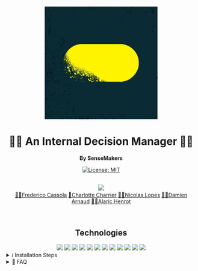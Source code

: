 <div align="center">
  <br>
  <img alt="makesense" src="./frontend/src/assets/Image makesense readme.jpg" width="300px">
  <h1>👨‍💻 An Internal Decision Manager 👨‍💻</h1>
  <strong>By SenseMakers</strong>
  
[![License: MIT](https://img.shields.io/badge/License-MIT-yellow.svg)](https://github.com/slinkity/slinkity/blob/main/LICENSE.md)
</div>
<br>

<div align="center">
  <img src="https://img.shields.io/badge/linkedin-%230077B5.svg?&style=for-the-badge&logo=linkedin&logoColor=white" />
  <div>
    <a href="https://www.linkedin.com/in/frederico-cassola-08b01a59/">🙋‍♂️Frederico Cassola</a>
    <a href="https://www.linkedin.com/in/charlotte-charrier-81b48215b/">🙋Charlotte Charrier</a>
    <a href="https://www.linkedin.com/in/nicolas-lopes-21441478/">🙋‍♂️Nicolas Lopes</a>
    <a href="https://www.linkedin.com/in/damarn/">🙋‍♂️Damien Arnaud</a>
    <a href="https://www.linkedin.com/in/alarichenrot/">🙋‍♂️Alaric Henrot</a>
  </div>
</div>
</br>
</br>


<div align="center">
<h2>Technologies</h2>
  <img src="https://img.shields.io/badge/Figma-F24E1E?style=for-the-badge&logo=figma&logoColor=white" />
  <img src="https://img.shields.io/badge/HTML5-E34F26?style=for-the-badge&logo=html5&logoColor=white" />
  <img src="https://img.shields.io/badge/CSS3-1572B6?style=for-the-badge&logo=css3&logoColor=white" />
  <img src="https://img.shields.io/badge/GIT-E44C30?style=for-the-badge&logo=git&logoColor=white" />
  <img src="https://img.shields.io/badge/GitHub-100000?style=for-the-badge&logo=github&logoColor=white" />
  <img src="https://img.shields.io/badge/eslint-3A33D1?style=for-the-badge&logo=eslint&logoColor=white" />
  <img src="https://img.shields.io/badge/prettier-1A2C34?style=for-the-badge&logo=prettier&logoColor=F7BA3E" />
  <img src="https://img.shields.io/badge/React-20232A?style=for-the-badge&logo=react&logoColor=61DAFB" />
  <img src="https://img.shields.io/badge/Node.js-339933?style=for-the-badge&logo=nodedotjs&logoColor=white" />
  <img src="https://img.shields.io/badge/Express.js-000000?style=for-the-badge&logo=express&logoColor=white" />
  <img src="https://img.shields.io/badge/Node.js-339933?style=for-the-badge&logo=nodedotjs&logoColor=white" />
  <img src="https://img.shields.io/badge/MySQL-005C84?style=for-the-badge&logo=mysql&logoColor=white" />
</div>

<details>
  <summary>ℹ️ Installation Steps</summary>
  
### Project Initialization

- In VSCode, install plugins **Prettier - Code formatter** and **ESLint** and configure them
- Clone this repo, enter it
- If you are using `yarn` or `pnpm`, adapt the `config/cli` in `package.json`
- Run command `npm install`
- _NB: To launch the backend server, you'll need an environment file with database credentials. You'll find a template one in `backend/.env.sample`_

### Available Commands

- `migrate` : Run the database migration script
- `dev` : Starts both servers (frontend + backend) in one terminal
- `dev-front` : Starts the React frontend server
- `dev-back` : Starts the Express backend server
- `lint` : Runs validation tools, and refuses unclean code (will be executed on every _commit_)
- `fix` : Fixes linter errors (run it if `lint` growls on your code !)

### Login Data

- Role Admin and Expert:
  - Email: bernard@makesense.com
  - Password: test
    
- Role User:
  - Email: jean@makesense.com
  - Password: test
    
- Role User:
  - Email: harry@makesense.com
  - Password: test
    
- Role User Expert:
  - Email: laure@makesense.com
  - Password: test
    
</details>

<details>
  <summary>🧐 FAQ</summary>

### Tools

- _Concurrently_ : Allows for several commands to run concurrently in the same CLI
- _Husky_ : Allows to execute specific commands that trigger on _git_ events
- _Vite_ : Alternative to _Create-React-App_, packaging less tools for a more fluid experience
- _ESLint_ : "Quality of code" tool, ensures chosen rules will be enforced
- _Prettier_ : "Quality of code" tool as well, focuses on the styleguide
- _ Airbnb Standard_ : One of the most known "standards", even though it's not officially linked to ES/JS
- _Nodemon_ : Allows to restart the server everytime a .js file is udated

</details>

